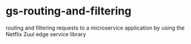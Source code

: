 # gs-routing-and-filtering

routing and filtering requests to a microservice application by using the Netflix Zuul edge service library
